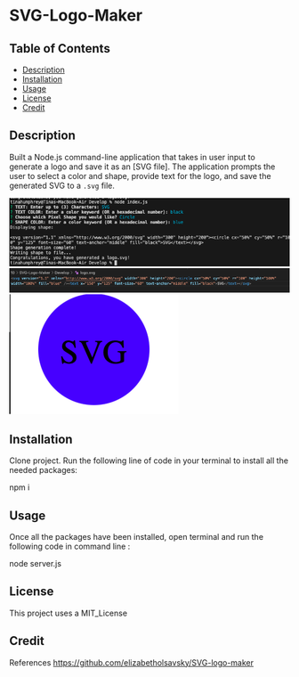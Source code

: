 # SVG-Logo-Maker

## Table of Contents
  * [Description](#Description)
  * [Installation](#Installation)
  * [Usage](#Usage)
  * [License](#License)
  * [Credit](#Credit)

## Description
Built a Node.js command-line application that takes in user input to generate a logo and save it as an [SVG file]. The application prompts the user to select a color and shape, provide text for the logo, and save the generated SVG to a `.svg` file.

<img src="./Develop/examples/TerminalScreenShot.png"  alt ="Screen shot of prompts in Terminal"/>

<img src="./Develop/examples/LogoSVGFileScreenShot.png" alt ="Screen shot of generated logo.svg file"/>

<img src="./Develop/examples/SVGLogoGeneratedScreenShot.png" alt ="Screen shot of generated svg logo on live server"/>

## Installation
Clone project. Run the following line of code in your terminal to install all the needed packages:

npm i

## Usage
Once all the packages have been installed, open terminal and run the following code in command line :

node server.js

## License
This project uses a MIT_License 

## Credit

References https://github.com/elizabetholsavsky/SVG-logo-maker